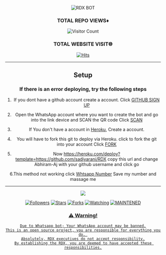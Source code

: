 <div align="center"

 ![RDX BOT](SAVE_20220130_110412.jpg?size=1500)

  ### TOTAL REPO VIEWS♦

![Visitor Count](https://profile-counter.glitch.me/Abhiram-Aj/count.svg)
  
### TOTAL WEBSITE VISIT🌐
  [![Hits](https://hits.seeyoufarm.com/api/count/incr/badge.svg?url=https://rdx-whtsapp-bot-website.yolasite.com/&count_bg=%2379C83D&title_bg=%23030303&icon=webauthn.svg&icon_color=%23FFFAFA&title=WEBSITE+VISITORS&edge_flat=false)](https://rdx-whtsapp-bot-website.yolasite.com/)

------
  
## Setup


  ### If there is an error deploying, try the following steps
  
1. If you dont have a github account create a account. Click [GITHUB SIGN UP](https://github.com/signup/)

2. Open the WhatsApp account where you want to create the bot and go into the link device and SCAN the QR code Click [SCAN](https://replit.com/@KINGS-AS/Abhiram)
 
3. If You don't have a account in [Heroku](https://signup.heroku.com/), Create a account.

4. You will have to fork this git to deploy via Heroku.
  click to fork the git into your account
 Click [FORK](https://github.com/sadiyarani/RDX/fork)

5. Now https://heroku.com/deploy?template=https://github.com/sadiyarani/RDX copy this url and change Abhiram-Aj with your github username and click go<br>


6.This method not working click [Whtsapp Number](https://wa.me/qr/CYBN2KFKQTAIN1) Save my number and massage me 

------


  <p align="center">
  <a href="httsp://github.com/Abhiram-Aj/RDX">
    <img src="https://img.shields.io/github/repo-size/Abhiram-Aj/RDX?color=green&label=Repo%20total%20size&style=plastic">
<p align="center">
<a href="https://github.com/Abhiram-Aj/followers"><img title="Followers" src="https://img.shields.io/github/followers/Abhiram-Aj?color=blue&style=flat-square"></a>
<a href="https://github.com/Abhiram-Aj/RDX/stargazers/"><img title="Stars" src="https://img.shields.io/github/stars/Abhiram-Aj/RDX?color=blue&style=flat-square"></a>
<a href="https://github.com/Abhiram-Aj/RDX/network/members"><img title="Forks" src="https://img.shields.io/github/forks/Abhiram-Aj/RDX?color=blue&style=flat-square"></a>
<a href="https://github.com/Abhiram-Aj/RDX/watchers"><img title="Watching" src="https://img.shields.io/github/watchers/Abhiram-Aj/RDX?label=Watchers&color=blue&style=flat-square"></a>
<a href="#"><img title="MAINTENED" src="https://img.shields.io/badge/UNMAINTENED-YES-blue.svg"</a>
</p>





        
### ⚠️ Warning! 
```
Due to Whatsapp bot; Your WhatsApp account may be banned.
This is an open source project, you are responsible for everything you do. 
Absolutely, RDX executives do not accept responsibility.
By establishing the RDX, you are deemed to have accepted these responsibilities.
```
